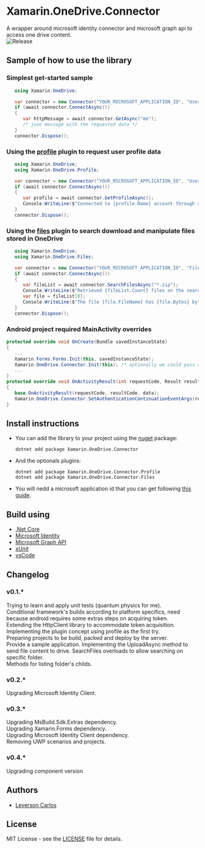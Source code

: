 # Xamarin.OneDrive.Connector
A wrapper around microsoft identity connector and microsoft graph api to access one drive content.  
![Release](https://github.com/LeversonCarlos/Xamarin.OneDrive.Connector/workflows/Release/badge.svg)

## Sample of how to use the library
### Simplest get-started sample
```csharp
   using Xamarin.OneDrive;

   var connector = new Connector("YOUR_MICROSOFT_APPLICATION_ID", "User.Read");
   if (await connector.ConnectAsync())
   {
      var httpMessage = await connector.GetAsync("me");
      /* json message with the requested data */
   }
   connector.Dispose();
```
### Using the [profile](https://www.nuget.org/packages/Xamarin.OneDrive.Connector.Profile) plugin to request user profile data
```csharp
   using Xamarin.OneDrive;
   using Xamarin.OneDrive.Profile;

   var connector = new Connector("YOUR_MICROSOFT_APPLICATION_ID", "User.Read");
   if (await connector.ConnectAsync())
   {
      var profile = await connector.GetProfileAsync();
      Console.WriteLine($"Connected to {profile.Name} account through address {profile.Mail}");
   }
   connector.Dispose();
```
### Using the [files](https://www.nuget.org/packages/Xamarin.OneDrive.Connector.Files) plugin to search download and manipulate files stored in OneDrive
```csharp
   using Xamarin.OneDrive;
   using Xamarin.OneDrive.Files;

   var connector = new Connector("YOUR_MICROSOFT_APPLICATION_ID", "Files.Read");
   if (await connector.ConnectAsync())
   {
      var fileList = await connector.SearchFilesAsync("*.zip");
      Console.WriteLine($"Retrieved {fileList.Count} files on the search request");
      var file = fileList[0];
      Console.WriteLine($"The file {file.FileName} has {file.Bytes} bytes and is located on {file.FilePath}.");
   }
   connector.Dispose();
```

### Android project required MainActivity overrides
```csharp
protected override void OnCreate(Bundle savedInstanceState)
{
   ...
   Xamarin.Forms.Forms.Init(this, savedInstanceState);
   Xamarin.OneDrive.Connector.Init(this); /* optionally we could pass a specific redirectUrl */
   ...
}
protected override void OnActivityResult(int requestCode, Result resultCode, Intent data)
{
   base.OnActivityResult(requestCode, resultCode, data);
   Xamarin.OneDrive.Connector.SetAuthenticationContinuationEventArgs(requestCode, resultCode, data);
}
```

## Install instructions
* You can add the library to your project using the [nuget](https://www.nuget.org/packages/Xamarin.OneDrive.Connector) package: 
   ```shell
   dotnet add package Xamarin.OneDrive.Connector
   ```  

* And the optionals plugins:
   ```shell
   dotnet add package Xamarin.OneDrive.Connector.Profile  
   dotnet add package Xamarin.OneDrive.Connector.Files  
   ```
* You will nedd a microsoft application id that you can get following [this guide](https://docs.microsoft.com/en-us/azure/active-directory/develop/quickstart-v2-register-an-app).

## Build using
* [.Net Core](https://dotnet.github.io) 
* [Microsoft Identity](https://github.com/AzureAD/microsoft-authentication-library-for-dotnet) 
* [Microsoft Graph API](https://docs.microsoft.com/en-us/graph/overview) 
* [xUnit](https://xunit.github.io/) 
* [vsCode](https://github.com/Microsoft/vscode) 

## Changelog
### v0.1.*
Trying to learn and apply unit tests (quantum physics for me).  
Conditional framework's builds according to platform specifics, need because android requires some extras steps on acquiring token.  
Extending the HttpClient library to accommodate token acquisition.  
Implementing the plugin concept using profile as the first try.  
Preparing projects to be build, packed and deploy by the server.  
Provide a sample application.
Implementing the UploadAsync method to send file content to drive. 
SearchFiles overloads to allow searching on specific folder.  
Methods for listing folder's childs.  
### v0.2.*
Upgrading Microsoft Identity Client.  
### v0.3.*
Upgrading MsBuild.Sdk.Extras dependency.  
Upgrading Xamarin.Forms dependency.  
Upgrading Microsoft Identity Client dependency.  
Removing UWP scenarios and projects.  
### v0.4.*
Upgrading component version 


## Authors
* [Leverson Carlos](https://github.com/LeversonCarlos) 

## License
MIT License - see the [LICENSE](LICENSE) file for details.
